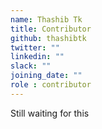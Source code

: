 ```yaml
---
name: Thashib Tk
title: Contributor
github: thashibtk
twitter: ""
linkedin: ""
slack: ""
joining_date: ""
role : contributor
---
```


Still waiting for this
